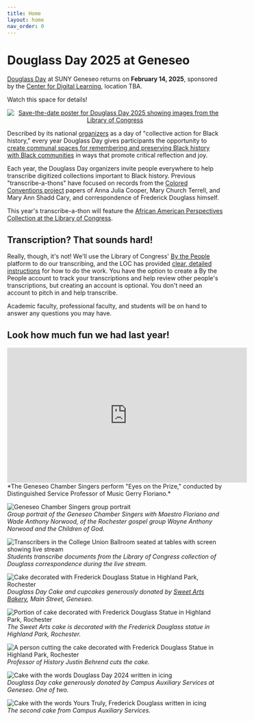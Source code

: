 ```yaml
---
title: Home
layout: home
nav_order: 0
---
```


# Douglass Day 2025 at Geneseo

[Douglass Day](https://douglassday.org) at SUNY Geneseo returns on **February 14, 2025**, sponsored by the [Center for Digital Learning](https://geneseo.edu/cdl), location TBA. 

Watch this space for details!

<div style="text-align: center;"><a href="https://douglassday.org"><img src="https://douglassday.org/wp-content/uploads/DDAY-2025-Save-the-Date.png" alt="Save-the-date poster for Douglass Day 2025 showing images from the Library of Congress" /></a></div>

Described by its national [organizers](https://douglassday.org/about/) as a day of "collective action for Black history," every year Douglass Day gives participants the opportunity to [create communal spaces for remembering and preserving Black history with Black communities](https://douglassday.org/about/principles/) in ways that promote critical reflection and joy.

Each year, the Douglass Day organizers invite people everywhere to help transcribe digitized collections important to Black history. Previous "transcribe-a-thons" have focused on records from the [Colored Conventions project](https://coloredconventions.org/) papers of Anna Julia Cooper, Mary Church Terrell, and Mary Ann Shadd Cary, and correspondence of Frederick Douglass himself.

This year's transcribe-a-thon will feature the [African American Perspectives Collection at the Library of Congress](https://www.loc.gov/collections/african-american-perspectives-rare-books/about-this-collection/).

## Transcription? That sounds hard!

Really, though, it's not! We'll use the Library of Congress' [By the People](https://crowd.loc.gov/) platform to do our transcribing, and the LOC has provided [clear, detailed instructions](https://crowd.loc.gov/get-started/how-to-transcribe/#nothing-to-transcribe) for how to do the work. You have the option to create a By the People account to track your transcriptions and help review other people's transcriptions, but creating an account is optional. You don't need an account to pitch in and help transcribe.

Academic faculty, professional faculty, and students will be on hand to answer any questions you may have.

## Look how much fun we had last year!

<iframe width="560" height="315" src="https://www.youtube.com/embed/iQutmhLKZH8?si=I5tZdnxDl3SGdPvn" title="YouTube video player" frameborder="0" allow="accelerometer; autoplay; clipboard-write; encrypted-media; gyroscope; picture-in-picture; web-share" referrerpolicy="strict-origin-when-cross-origin" allowfullscreen></iframe>  
*The Geneseo Chamber Singers perform "Eyes on the Prize," conducted by Distinguished Service Professor of Music Gerry Floriano.*

![Geneseo Chamber Singers group portrait](../assets/dday-24-images/geneseo-chamber-singers.jpeg)  
*Group portrait of the Geneseo Chamber Singers with Maestro Floriano and Wade Anthony Norwood, of the Rochester gospel group Wayne Anthony Norwood and the Children of God.*

![Transcribers in the College Union Ballroom seated at tables with screen showing live stream](../assets/dday-24-images/transcribers-4.jpeg)  
*Students transcribe documents from the Library of Congress collection of Douglass correspondence during the live stream.*

![Cake decorated with Frederick Douglass Statue in Highland Park, Rochester](../assets/dday-24-images/sweet-arts-cake.jpeg)  
*Douglass Day Cake and cupcakes generously donated by [Sweet Arts Bakery](https://sweetartsny.weebly.com/), Main Street, Geneseo.*

![Portion of cake decorated with Frederick Douglass Statue in Highland Park, Rochester](../assets/dday-24-images/sweet-arts-cake-close-up.jpeg)  
*The Sweet Arts cake is decorated with the Frederick Douglass statue in Highland Park, Rochester.*

![A person cutting the cake decorated with Frederick Douglass Statue in Highland Park, Rochester](../assets/dday-24-images/behrend-cuts-cake.jpeg)  
*Professor of History Justin Behrend cuts the cake.*

![Cake with the words Douglass Day 2024 written in icing](../assets/dday-24-images/case-cake-2.jpeg)  
*Douglass Day cake generously donated by Campus Auxiliary Services at Geneseo. One of two.*

![Cake with the words Yours Truly, Frederick Douglass written in icing](../assets/dday-24-images/cas-cake-1.jpeg)  
*The second cake from Campus Auxiliary Services.*